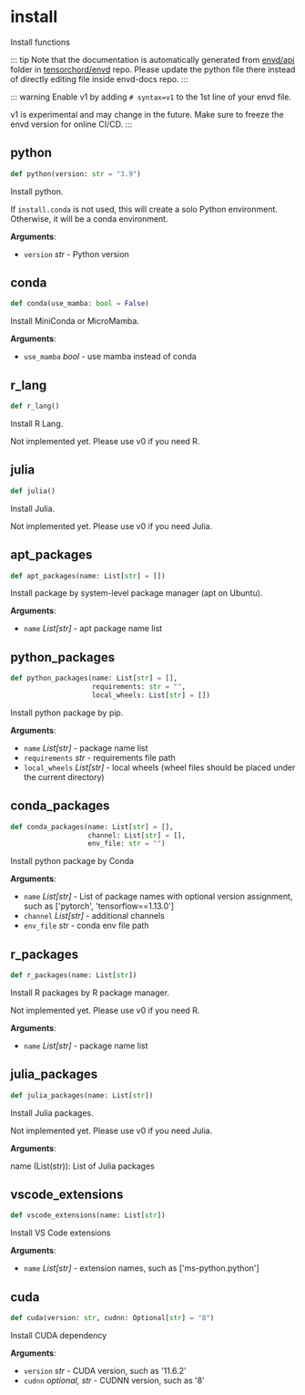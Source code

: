 # install

Install functions

::: tip
Note that the documentation is automatically generated from [envd/api](https://github.com/tensorchord/envd/tree/main/envd/api) folder
in [tensorchord/envd](https://github.com/tensorchord/envd/tree/main/envd/api) repo.
Please update the python file there instead of directly editing file inside envd-docs repo.
:::

::: warning
Enable v1 by adding `# syntax=v1` to the 1st line of your envd file.

v1 is experimental and may change in the future. Make sure to freeze the envd version for online CI/CD.
:::

## python

```python
def python(version: str = "3.9")
```

Install python.

If `install.conda` is not used, this will create a solo Python environment. Otherwise, it
will be a conda environment.

**Arguments**:

- `version` _str_ - Python version

## conda

```python
def conda(use_mamba: bool = False)
```

Install MiniConda or MicroMamba.

**Arguments**:

- `use_mamba` _bool_ - use mamba instead of conda

## r\_lang

```python
def r_lang()
```

Install R Lang.

Not implemented yet. Please use v0 if you need R.

## julia

```python
def julia()
```

Install Julia.

Not implemented yet. Please use v0 if you need Julia.

## apt\_packages

```python
def apt_packages(name: List[str] = [])
```

Install package by system-level package manager (apt on Ubuntu).

**Arguments**:

- `name` _List[str]_ - apt package name list

## python\_packages

```python
def python_packages(name: List[str] = [],
                    requirements: str = "",
                    local_wheels: List[str] = [])
```

Install python package by pip.

**Arguments**:

- `name` _List[str]_ - package name list
- `requirements` _str_ - requirements file path
- `local_wheels` _List[str]_ - local wheels
  (wheel files should be placed under the current directory)

## conda\_packages

```python
def conda_packages(name: List[str] = [],
                   channel: List[str] = [],
                   env_file: str = "")
```

Install python package by Conda

**Arguments**:

- `name` _List[str]_ - List of package names with optional version assignment,
  such as ['pytorch', 'tensorflow==1.13.0']
- `channel` _List[str]_ - additional channels
- `env_file` _str_ - conda env file path

## r\_packages

```python
def r_packages(name: List[str])
```

Install R packages by R package manager.

Not implemented yet. Please use v0 if you need R.

**Arguments**:

- `name` _List[str]_ - package name list

## julia\_packages

```python
def julia_packages(name: List[str])
```

Install Julia packages.

Not implemented yet. Please use v0 if you need Julia.

**Arguments**:

  name (List(str)): List of Julia packages

## vscode\_extensions

```python
def vscode_extensions(name: List[str])
```

Install VS Code extensions

**Arguments**:

- `name` _List[str]_ - extension names, such as ['ms-python.python']

## cuda

```python
def cuda(version: str, cudnn: Optional[str] = "8")
```

Install CUDA dependency

**Arguments**:

- `version` _str_ - CUDA version, such as '11.6.2'
- `cudnn` _optional, str_ - CUDNN version, such as '8'

